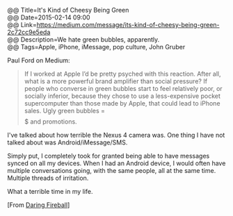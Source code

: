 @@ Title=It's Kind of Cheesy Being Green  
@@ Date=2015-02-14 09:00  
@@ Link=https://medium.com/message/its-kind-of-cheesy-being-green-2c72cc9e5eda  
@@ Description=We hate green bubbles, apparently.  
@@ Tags=Apple, iPhone, iMessage, pop culture, John Gruber  

Paul Ford on Medium:
>If I worked at Apple I’d be pretty psyched with this reaction. After all, what is a more powerful brand amplifier than social pressure? If people who converse in green bubbles start to feel relatively poor, or socially inferior, because they chose to use a less-expensive pocket supercomputer than those made by Apple, that could lead to iPhone sales. Ugly green bubbles = <text>$$$$$</text> and promotions.

I've talked about how terrible the Nexus 4 camera was. One thing I have not talked about was Android/iMessage/SMS.

Simply put, I completely took for granted being able to have messages synced on all my devices. When I had an Android device, I would often have multiple conversations going, with the same people, all at the same time. Multiple threads of irritation. 

What a terrible time in my life. 

[From [Daring Fireball][daringfireball]]

[daringfireball]: http://daringfireball.net/linked/2015/02/12/being-green